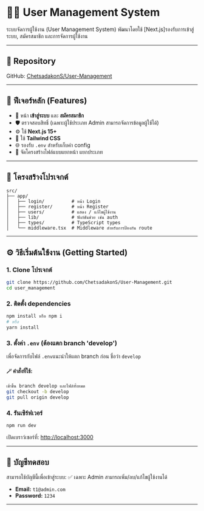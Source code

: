 # 🧑‍💼 User Management System

ระบบจัดการผู้ใช้งาน (User Management System) พัฒนาโดยใช้ [Next.js]รองรับการเข้าสู่ระบบ, สมัครสมาชิก และการจัดการผู้ใช้งาน

---

## 🔗 Repository

GitHub: [ChetsadakonS/User-Management](https://github.com/ChetsadakonS/User-Management.git)

---

## 🚀 ฟีเจอร์หลัก (Features)

- 🔐 หน้า **เข้าสู่ระบบ** และ **สมัครสมาชิก**
- 🛡️ ตรวจสอบสิทธิ์ (เฉพาะผู้ใช้ประเภท Admin สามารถจัดการข้อมูลผู้ใช้ได้)
- ⚙️ ใช้ **Next.js 15+** 
- 🎨 ใช้ **Tailwind CSS**
- 🌐 รองรับ `.env` สำหรับเก็บค่า config
- 📂 จัดโครงสร้างไฟล์แบบแยกหน้า แยกประเภท

---

## 📁 โครงสร้างโปรเจกต์

```
src/
├── app/
│   ├── login/          # หน้า Login
│   ├── register/       # หน้า Register
│   ├── users/          # แสดง / แก้ไขผู้ใช้งาน
│   ├── lib/            # ฟังก์ชันช่วย เช่น auth
│   ├── types/          # TypeScript types
│   └── middleware.tsx  # Middleware สำหรับการป้องกัน route
```

---

## ⚙️ วิธีเริ่มต้นใช้งาน (Getting Started)

### 1. Clone โปรเจกต์

```bash
git clone https://github.com/ChetsadakonS/User-Management.git
cd user_management
```

### 2. ติดตั้ง dependencies

```bash
npm install หรือ npm i
# หรือ
yarn install
```

### 3. ตั้งค่า `.env` (ต้องแตก branch 'develop')

เพื่อจัดการกับไฟล์ `.env`แนะนำให้แตก branch ก่อน ชื่อว่า `develop`

#### 🪄 คำสั่งที่ใช้:

```bash
เข้าขึ้น branch develop และไฟล์ทั้งหมด
git checkout -b develop
git pull origin develop
```

### 4. รันเซิร์ฟเวอร์

```bash
npm run dev
```

เปิดเบราว์เซอร์ที่: [http://localhost:3000](http://localhost:3000)

---

## 🧪 บัญชีทดสอบ

สามารถใช้บัญชีนี้เพื่อเข้าสู่ระบบ:
✅ เฉพาะ Admin สามารถเพิ่ม/ลบ/แก้ไขผู้ใช้งานได้
- **Email:** `t1@admin.com`
- **Password:** `1234`


---


